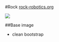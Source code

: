 #Rock
[rock-robotics.org](http://rock-robotics.org)

[![](https://imagelayers.io/badge/cclausen/rock-base:latest.svg)](https://imagelayers.io/?images=cclausen/rock-base:latest 'Get your own badge on imagelayers.io')



##Base image
* clean bootstrap
